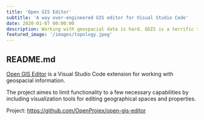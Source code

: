 ```yaml
---
title: 'Open GIS Editor'
subtitle: 'A way over-engineered GIS editor for Visual Studio Code'
date: 2020-01-07 00:00:00
description: Working with geospacial data is hard. QGIS is a terrific tool but cumbersome in modifying simple data sets. The Open GIS Editor focuses on simplicity in working with web-based, geospacial data-types.
featured_image: '/images/topology.jpeg'
---
```


## README.md

[Open GIS Editor](https://github.com/OpenProjex/open-gis-editor) is a Visual Studio Code extension for working with geospacial information.

The project aimes to limit functionality to a few necessary capabilities by including visualization tools for editing geographical spaces and properties. 

Project: https://github.com/OpenProjex/open-gis-editor